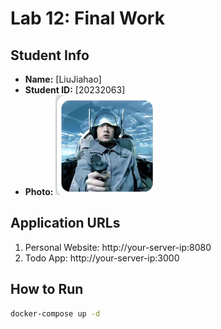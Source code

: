 # Lab 12: Final Work

## Student Info
- **Name:** [LiuJiahao]
- **Student ID:** [20232063]
- **Photo:** ![My Photo](zzz.png)

## Application URLs
1. Personal Website: http://your-server-ip:8080
2. Todo App: http://your-server-ip:3000

## How to Run
```bash
docker-compose up -d